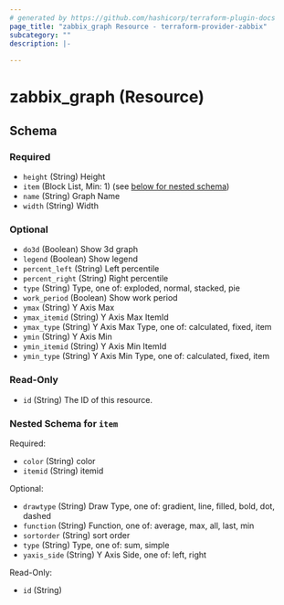 ```yaml
---
# generated by https://github.com/hashicorp/terraform-plugin-docs
page_title: "zabbix_graph Resource - terraform-provider-zabbix"
subcategory: ""
description: |-
  
---
```


# zabbix_graph (Resource)





<!-- schema generated by tfplugindocs -->
## Schema

### Required

- `height` (String) Height
- `item` (Block List, Min: 1) (see [below for nested schema](#nestedblock--item))
- `name` (String) Graph Name
- `width` (String) Width

### Optional

- `do3d` (Boolean) Show 3d graph
- `legend` (Boolean) Show legend
- `percent_left` (String) Left percentile
- `percent_right` (String) Right percentile
- `type` (String) Type, one of: exploded, normal, stacked, pie
- `work_period` (Boolean) Show work period
- `ymax` (String) Y Axis Max
- `ymax_itemid` (String) Y Axis Max ItemId
- `ymax_type` (String) Y Axis Max Type, one of: calculated, fixed, item
- `ymin` (String) Y Axis Min
- `ymin_itemid` (String) Y Axis Min ItemId
- `ymin_type` (String) Y Axis Min Type, one of: calculated, fixed, item

### Read-Only

- `id` (String) The ID of this resource.

<a id="nestedblock--item"></a>
### Nested Schema for `item`

Required:

- `color` (String) color
- `itemid` (String) itemid

Optional:

- `drawtype` (String) Draw Type, one of: gradient, line, filled, bold, dot, dashed
- `function` (String) Function, one of: average, max, all, last, min
- `sortorder` (String) sort order
- `type` (String) Type, one of: sum, simple
- `yaxis_side` (String) Y Axis Side, one of: left, right

Read-Only:

- `id` (String)

